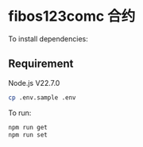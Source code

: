 # fibos123comc 合约

To install dependencies:

## Requirement
Node.js V22.7.0

```bash
cp .env.sample .env
```

To run:

```bash
npm run get
npm run set
```
